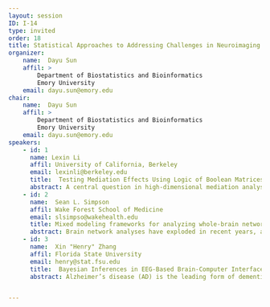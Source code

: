 ```yaml
---
layout: session
ID: I-14
type: invited
order: 18
title: Statistical Approaches to Addressing Challenges in Neuroimaging Research
organizer:
    name:  Dayu Sun
    affil: >
        Department of Biostatistics and Bioinformatics 
        Emory University
    email: dayu.sun@emory.edu 
chair:
    name:  Dayu Sun
    affil: >
        Department of Biostatistics and Bioinformatics 
        Emory University
    email: dayu.sun@emory.edu 
speakers:
    - id: 1
      name: Lexin Li
      affil: University of California, Berkeley
      email: lexinli@berkeley.edu 
      title:  Testing Mediation Effects Using Logic of Boolean Matrices with Applications in Neuroimaging Mediation Analysis
      abstract: A central question in high-dimensional mediation analysis is to infer the significance of individual mediators. The main challenge is that the total number of potential paths that go through any mediator is super-exponential in the number of mediators. Most existing mediation inference solutions either explicitly impose that the mediators are conditionally independent given the exposure, or ignore any potential directed paths among the mediators. In this talk, we present a new hypothesis testing procedure to evaluate individual mediation effects, while taking into account potential interactions among the mediators. Our key idea is to construct the test statistic using the logic of Boolean matrices, which enables us to establish the proper limiting distribution under the null hypothesis. We further employ screening, data splitting, and decorrelated estimation to reduce the bias and increase the power of the test. We show that our test can control both the size and false discovery rate asymptotically, and the power of the test approaches one, while allowing the number of mediators to diverge to infinity with the sample size. We illustrate our method with two applications in neuroimaging-based mediation analysis for Alzheimer's disease.
    - id: 2
      name:  Sean L. Simpson
      affil: Wake Forest School of Medicine
      email: slsimpso@wakehealth.edu
      title: Mixed modeling frameworks for analyzing whole-brain network data
      abstract: Brain network analyses have exploded in recent years, and hold great potential in helping us understand normal and abnormal brain function. Network science approaches have facilitated these analyses and our understanding of how the brain is structurally and functionally organized. However, the development of statistical methods that allow relating this organization to health outcomes has lagged behind. We have attempted to address this need by developing mixed-modeling frameworks that allow relating system-level properties of brain networks to outcomes of interest. These frameworks serve as a synergistic fusion of multivariate statistical approaches with network science, providing a needed analytic foundation for whole-brain network data. Here we delineate these approaches that have been developed for single-task, multitask, and dynamic brain network data. 
    - id: 3
      name:  Xin "Henry" Zhang
      affil: Florida State University
      email: henry@stat.fsu.edu
      title:  Bayesian Inferences in EEG-Based Brain-Computer Interface via the Split-and-Merge Gaussian Process
      abstract: Alzheimer’s disease (AD) is the leading form of dementia, and the number of affected people is drastically increasing along with aging of the worldwide population. A key question of AD research is to understand the spatial associative patterns between two pathological proteins, amyloid-beta and tau, as the subject’s age varies. The problem can be formulated as studying the associations of two sets of random variables conditional on the third set of random variables, a topic that has received relatively little attention in the statistics literature, but is crucial for multimodal neuroimaging analysis in general. In this article, motivated by a multimodal positron emission tomography (PET) study for AD, we extend the notion of liquid association of K.C. Li (2002) from the univariate setting to the multivariate and high-dimensional setting. We propose a novel generalized liquid association analysis approach, which offers a new and unique angle to study associations among three sets of random variables. We establish a population dimension reduction model, transform the problem to sparse Tucker decomposition of a three-way tensor, and develop a higher-order singular value decomposition estimation algorithm. We derive the non-asymptotic error bound and asymptotic consistency of the proposed estimator, while allowing the variable dimensions to be larger than and diverge with the sample size. We analyze the motivating multimodal PET dataset, and identify important brain regions that exhibit the most contrastive associations as age varies. We further complement the data analysis with additional simulations to demonstrate the efficacy of the proposed method. 


---
```


